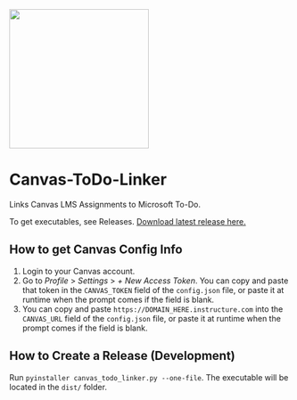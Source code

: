 <img src='https://repository-images.githubusercontent.com/296435500/37d28180-fb66-11ea-8436-a29b25d4415e' width=250px />

# Canvas-ToDo-Linker
Links Canvas LMS Assignments to Microsoft To-Do.

To get executables, see Releases.
[Download latest release here.](https://github.com/candrewlee14/canvas-todo-linker/releases/latest/download/canvas_todo_linker.exe)

## How to get Canvas Config Info
1. Login to your Canvas account.
2. Go to *Profile* > *Settings* > *+ New Access Token*. You can copy and paste that token in the `CANVAS_TOKEN` field of the `config.json` file, or paste it at runtime when the prompt comes if the field is blank.
3. You can copy and paste `https://DOMAIN_HERE.instructure.com` into the `CANVAS_URL` field of the `config.json` file, or paste it at runtime when the prompt comes if the field is blank.

## How to Create a Release (Development)
Run `pyinstaller canvas_todo_linker.py --one-file`. The executable will be located in the `dist/` folder. 
